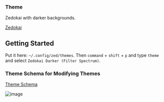 ### Theme

Zedokai with darker backgrounds.

[Zedokai](https://github.com/slymax/zedokai/blob/main/themes/zedokai.json)

## Getting Started

Put it here: `~/.config/zed/themes`. Then `command` + `shift` + `p` and type `theme` and select `Zedokai Darker (Filter Spectrum)`.

### Theme Schema for Modifying Themes

[Theme Schema](https://zed.dev/schema/themes/v0.1.0.json)

![image](https://github.com/arbitrarily/zed-settings/assets/899183/d6ad813f-52ba-40b8-b860-7ce9b00811cc)
